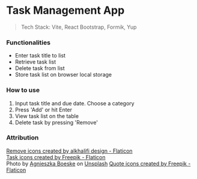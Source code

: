 # Task Management App

> Tech Stack: Vite, React Bootstrap, Formik, Yup

### Functionalities

- Enter task title to list
- Retrieve task list
- Delete task from list
- Store task list on browser local storage

### How to use

1. Input task title and due date. Choose a category
2. Press 'Add' or hit Enter
3. View task list on the table
4. Delete task by pressing 'Remove'

### Attribution

<a href="https://www.flaticon.com/free-icons/remove" title="remove icons">Remove icons created by alkhalifi design -
Flaticon</a>  
<a href="https://www.flaticon.com/free-icons/task" title="task icons">Task icons created by Freepik - Flaticon</a>  
Photo
by <a href="https://unsplash.com/@kundeleknabiegunie?utm_content=creditCopyText&utm_medium=referral&utm_source=unsplash">
Agnieszka Boeske</a>
on <a href="https://unsplash.com/photos/ky0ljKGar78?utm_content=creditCopyText&utm_medium=referral&utm_source=unsplash">
Unsplash</a>
<a href="https://www.flaticon.com/free-icons/quote" title="quote icons">Quote icons created by Freepik - Flaticon</a>
  